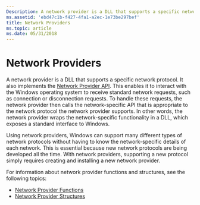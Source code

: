 ```yaml
---
Description: A network provider is a DLL that supports a specific network protocol.
ms.assetid: 'ebd47c1b-f427-4fa1-a2ec-1e73be297bef'
title: Network Providers
ms.topic: article
ms.date: 05/31/2018
---
```


# Network Providers

A network provider is a DLL that supports a specific network protocol. It also implements the [Network Provider API](network-provider-api.md). This enables it to interact with the Windows operating system to receive standard network requests, such as connection or disconnection requests. To handle these requests, the network provider then calls the network-specific API that is appropriate to the network protocol the network provider supports. In other words, the network provider wraps the network-specific functionality in a DLL, which exposes a standard interface to Windows.

Using network providers, Windows can support many different types of network protocols without having to know the network-specific details of each network. This is essential because new network protocols are being developed all the time. With network providers, supporting a new protocol simply requires creating and installing a new network provider.

For information about network provider functions and structures, see the following topics:

-   [Network Provider Functions](authentication-functions.md)
-   [Network Provider Structures](authentication-structures.md)

 

 



